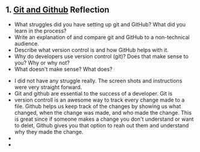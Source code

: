 ## 1. [Git and Github](1_get_started/readme.md) Reflection

* What struggles did you have setting up git and GitHub? What did you learn in the process?
* Write an explanation of and compare git and GitHub to a non-technical audience. 
* Describe what version control is and how GitHub helps with it.
* Why do developers use version control (git)? Does that make sense to you? Why or why not?
* What doesn't make sense? What does?

<!-- Add your reflection here. Remove the comment markers -->
- I did not have any struggle really. The screen shots and instructions were very straight forward.
- Git and github are essential to the success of a developer. Git is 
- version controll is an awesome way to track every change made to a file. Github helps us keep track of the changes by showing us what changed, when the change was made, and who made the change. This is great since if someone makes a change you don't understand or want to delet, Github gives you that option to reah out them and understand why they made the change.
- 
- 
